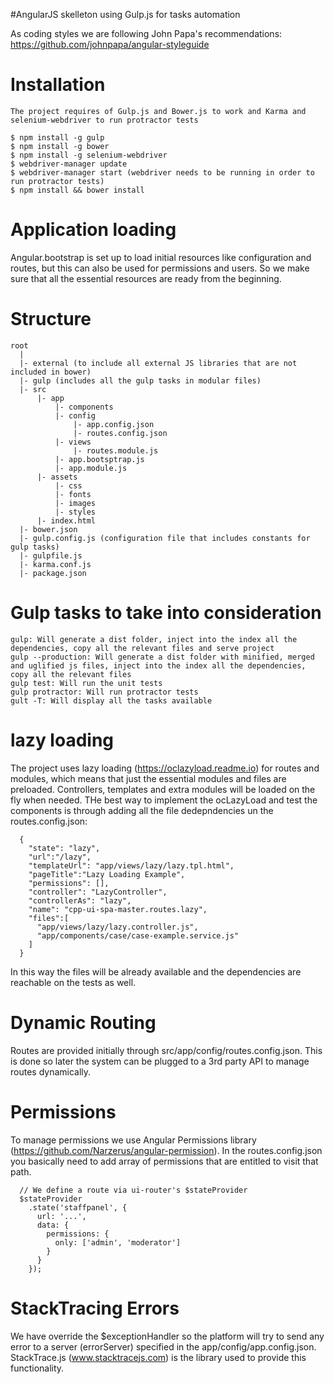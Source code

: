 #AngularJS skelleton using Gulp.js for tasks automation

As coding styles we are following John Papa's recommendations: https://github.com/johnpapa/angular-styleguide

# Installation

```
The project requires of Gulp.js and Bower.js to work and Karma and selenium-webdriver to run protractor tests 

$ npm install -g gulp
$ npm install -g bower
$ npm install -g selenium-webdriver
$ webdriver-manager update
$ webdriver-manager start (webdriver needs to be running in order to run protractor tests)
$ npm install && bower install
```

# Application loading

Angular.bootstrap is set up to load initial resources like configuration and routes, but this can also be used for permissions and users. So we make sure that all the essential resources are ready from the beginning.

# Structure

```
root 
  |
  |- external (to include all external JS libraries that are not included in bower)
  |- gulp (includes all the gulp tasks in modular files)
  |- src 
      |- app
          |- components
          |- config
              |- app.config.json
              |- routes.config.json                                            
          |- views
              |- routes.module.js          
          |- app.bootsptrap.js
          |- app.module.js                                              
      |- assets    
          |- css
          |- fonts
          |- images
          |- styles                                    
      |- index.html
  |- bower.json
  |- gulp.config.js (configuration file that includes constants for gulp tasks)
  |- gulpfile.js
  |- karma.conf.js
  |- package.json        

```
# Gulp tasks to take into consideration

```
gulp: Will generate a dist folder, inject into the index all the dependencies, copy all the relevant files and serve project
gulp --production: Will generate a dist folder with minified, merged and uglified js files, inject into the index all the dependencies, copy all the relevant files
gulp test: Will run the unit tests
gulp protractor: Will run protractor tests
gult -T: Will display all the tasks available
```

# lazy loading

The project uses lazy loading (https://oclazyload.readme.io) for routes and modules, which means that just the essential modules and files are preloaded. Controllers, templates and extra modules will be loaded on the fly when needed. THe best way to implement the ocLazyLoad and test the components is through adding all the file dedepndencies un the routes.config.json:
```
  {
    "state": "lazy",
    "url":"/lazy",
    "templateUrl": "app/views/lazy/lazy.tpl.html",
    "pageTitle":"Lazy Loading Example",
    "permissions": [],
    "controller": "LazyController",
    "controllerAs": "lazy",
    "name": "cpp-ui-spa-master.routes.lazy",
    "files":[
      "app/views/lazy/lazy.controller.js",
      "app/components/case/case-example.service.js"
    ]
  }
```
In this way the files will be already available and the dependencies are reachable on the tests as well.

# Dynamic Routing

Routes are provided initially through src/app/config/routes.config.json. This is done so later the system can be plugged to a 3rd party API to manage routes dynamically.

# Permissions

To manage permissions we use Angular Permissions library (https://github.com/Narzerus/angular-permission). In the routes.config.json you basically need to add array of permissions that are entitled to visit that path.
```
  // We define a route via ui-router's $stateProvider
  $stateProvider
    .state('staffpanel', {
      url: '...',
      data: {
        permissions: {
          only: ['admin', 'moderator']
        }
      }
    });
```

# StackTracing Errors

We have override the $exceptionHandler so the platform will try to send any error to a server (errorServer) specified in the app/config/app.config.json. StackTrace.js (www.stacktracejs.com) is the library used to provide this functionality.
